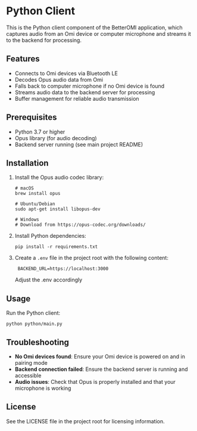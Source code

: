 # Python Client

This is the Python client component of the BetterOMI application, which captures audio from an Omi device or computer microphone and streams it to the backend for processing.

## Features

- Connects to Omi devices via Bluetooth LE
- Decodes Opus audio data from Omi
- Falls back to computer microphone if no Omi device is found
- Streams audio data to the backend server for processing
- Buffer management for reliable audio transmission

## Prerequisites

- Python 3.7 or higher
- Opus library (for audio decoding)
- Backend server running (see main project README)

## Installation

1. Install the Opus audio codec library:
   ```
   # macOS
   brew install opus
   
   # Ubuntu/Debian
   sudo apt-get install libopus-dev
   
   # Windows
   # Download from https://opus-codec.org/downloads/
   ```

2. Install Python dependencies:
   ```
   pip install -r requirements.txt
   ```

3. Create a `.env` file in the project root with the following content:
   ```
    BACKEND_URL=https://localhost:3000
   ```
   Adjust the .env accordingly

## Usage

Run the Python client:
```
python python/main.py
```


## Troubleshooting

- **No Omi devices found**: Ensure your Omi device is powered on and in pairing mode
- **Backend connection failed**: Ensure the backend server is running and accessible
- **Audio issues**: Check that Opus is properly installed and that your microphone is working

## License

See the LICENSE file in the project root for licensing information.